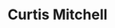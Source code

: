 ---
name: Curtis Mitchell
title: Curtis Mitchell
permalink: /team/curtis-mitchell/
image_id: attlVfSWFOzhOwYsK
image_path: /assets/img/import/bio/curtis-mitchell/curtis-mitchell.jpg
job_title: Emerging Technology Fellow
blurb: <p>Curtis Mitchell (he/him) is excited to be an Emerging Technology Fellow on the xD team. His career has gone through several transitions, including being a data analyst at an energy consulting firm before working at several data analysis and machine learning startups as a software engineer, as well as contributing to various privacy-enhancing technology and machine learning open-source projects. Before joining xD, he worked at NASA’s Ames Research Center on a research platform to integrate drones and air taxis into the air traffic control system. When he&#39;s not behind a keyboard, Curtis enjoys learning foreign languages, recreating his favorite foods from his upbringing in Texas, and exploring the outdoors of Northern California.</p>

---